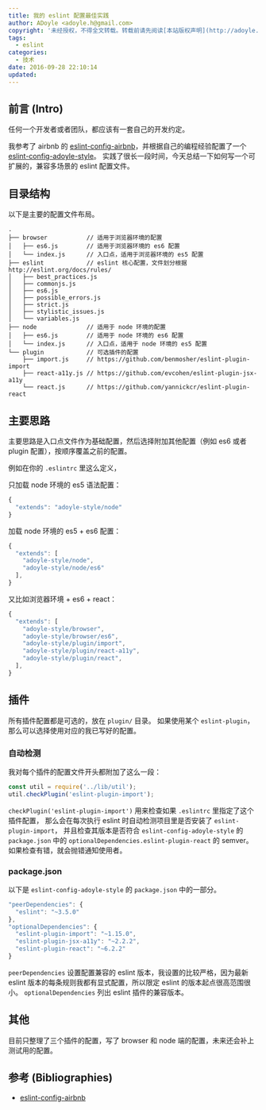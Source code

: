 ```yaml
---
title: 我的 eslint 配置最佳实践
author: ADoyle <adoyle.h@gmail.com>
copyright: '未经授权，不得全文转载。转载前请先阅读[本站版权声明](http://adoyle.me/copyright)'
tags:
  - eslint
categories:
  - 技术
date: 2016-09-28 22:10:14
updated:
---
```




## 前言 (Intro)

任何一个开发者或者团队，都应该有一套自己的开发约定。

我参考了 airbnb 的 [eslint-config-airbnb][B1]，并根据自己的编程经验配置了一个 [eslint-config-adoyle-style][0]。
实践了很长一段时间，今天总结一下如何写一个可扩展的，兼容多场景的 eslint 配置文件。

<!-- more -->

## 目录结构

以下是主要的配置文件布局。

```
.
├── browser           // 适用于浏览器环境的配置
│   ├── es6.js        // 适用于浏览器环境的 es6 配置
│   └── index.js      // 入口点，适用于浏览器环境的 es5 配置
├── eslint            // eslint 核心配置，文件划分根据 http://eslint.org/docs/rules/
│   ├── best_practices.js
│   ├── commonjs.js
│   ├── es6.js
│   ├── possible_errors.js
│   ├── strict.js
│   ├── stylistic_issues.js
│   └── variables.js
├── node              // 适用于 node 环境的配置
│   ├── es6.js        // 适用于 node 环境的 es6 配置
│   └── index.js      // 入口点，适用于 node 环境的 es5 配置
└── plugin            // 可选插件的配置
    ├── import.js     // https://github.com/benmosher/eslint-plugin-import
    ├── react-a11y.js // https://github.com/evcohen/eslint-plugin-jsx-a11y
    └── react.js      // https://github.com/yannickcr/eslint-plugin-react
```

## 主要思路

主要思路是入口点文件作为基础配置，然后选择附加其他配置（例如 es6 或者 plugin 配置），按顺序覆盖之前的配置。

例如在你的 `.eslintrc` 里这么定义，

只加载 node 环境的 es5 语法配置：

```js
{
  "extends": "adoyle-style/node"
}
```

加载 node 环境的 es5 + es6 配置：

```js
{
  "extends": [
    "adoyle-style/node",
    "adoyle-style/node/es6"
  ],
}
```

又比如浏览器环境 + es6 + react：

```js
{
  "extends": [
    "adoyle-style/browser",
    "adoyle-style/browser/es6",
    "adoyle-style/plugin/import",
    "adoyle-style/plugin/react-a11y",
    "adoyle-style/plugin/react",
  ],
}
```


## 插件

所有插件配置都是可选的，放在 `plugin/` 目录。
如果使用某个 `eslint-plugin`，那么可以选择使用对应的我已写好的配置。

### 自动检测

我对每个插件的配置文件开头都附加了这么一段：

```js
const util = require('../lib/util');
util.checkPlugin('eslint-plugin-import');
```

`checkPlugin('eslint-plugin-import')` 用来检查如果 `.eslintrc` 里指定了这个插件配置，
那么会在每次执行 eslint 时自动检测项目里是否安装了 `eslint-plugin-import`，
并且检查其版本是否符合 `eslint-config-adoyle-style` 的 `package.json` 中的 `optionalDependencies.eslint-plugin-react` 的 semver。
如果检查有错，就会抛错通知使用者。

### package.json

以下是 `eslint-config-adoyle-style` 的 `package.json` 中的一部分。

```js
"peerDependencies": {
  "eslint": "~3.5.0"
},
"optionalDependencies": {
  "eslint-plugin-import": "~1.15.0",
  "eslint-plugin-jsx-a11y": "~2.2.2",
  "eslint-plugin-react": "~6.2.2"
}
```

`peerDependencies` 设置配置兼容的 eslint 版本，我设置的比较严格，因为最新 eslint 版本的每条规则我都有显式配置，所以限定 eslint 的版本起点很高范围很小。
`optionalDependencies` 列出 eslint 插件的兼容版本。


## 其他

目前只整理了三个插件的配置，写了 browser 和 node 端的配置，未来还会补上测试用的配置。

## 参考 (Bibliographies)
- [eslint-config-airbnb][B1]


<!-- 以下是相关链接 -->

[R1]: <url> "备注"

[B1]: https://github.com/airbnb/javascript/tree/master/packages/eslint-config-airbnb

[0]: https://github.com/adoyle-h/eslint-config-adoyle-style
